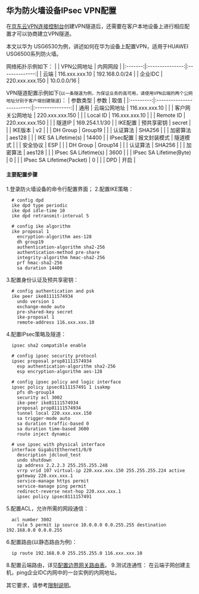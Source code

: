 ## 华为防火墙设备IPsec VPN配置
在[京东云VPN连接控制台](https://cns-console.jdcloud.com/host/vpnConnection/list)创建VPN隧道后，还需要在客户本地设备上进行相应配置才可以协商建立VPN隧道。

本文以华为 USG6530为例，讲述如何在华为设备上配置VPN，适用于HUAWEI USG6500系列防火墙。

网络拓扑示例如下：
|         |   VPN公网地址   |    内网网段    |
|:-------:|:---------------:|:--------------:|
|  云端   | 116.xxx.xxx.10  | 192.168.0.0/24 |
| 企业IDC | 220.xxx.xxx.150 |  10.0.0.0/16   |

VPN隧道配置示例如下(``以一条隧道为例，为保证业务的高可用，请使用VPN云端的两个公网地址分别于客户端创建隧道``)：
| 参数类型  |           参数            |      取值       |
|:---------:|:-------------------------:|:---------------:|
|   通用    |       云端公网地址        | 116.xxx.xxx.10  |
|           |     客户网关公网地址      | 220.xxx.xxx.150 |
|           |         Local ID          | 116.xxx.xxx.10  |
|           |         Remote ID         | 220.xxx.xxx.150 |
|           |          隧道IP           | 169.254.1.1/30  |
|  IKE配置  |        预共享密钥         |     secret      |
|           |          IKE版本          |       v2        |
|           |         DH Group          |     Group19     |
|           |         认证算法          |     SHA256      |
|           |         加密算法          |     aes128      |
|           |    IKE SA Lifetime(s)     |      14400      |
| IPsec配置 |       报文封装模式        |    隧道模式     |
|           |         安全协议          |       ESP       |
|           |         DH Group          |     Group14     |
|           |         认证算法          |     SHA256      |
|           |         加密算法          |     aes128      |
|           |   IPsec SA Lifetime(s)    |      3600       |
|           |  IPsec SA Lifetime(Byte)  |        0        |
|           | IPsec SA Lifetime(Packet) |        0        |
|           |            DPD            |      开启       |

#### 主要配置步骤
1.登录防火墙设备的命令行配置界面；
2.配置IKE策略：
```
  # config dpd
  ike dpd type periodic
  ike dpd idle-time 10
  ike dpd retransmit-interval 5

  # config ike algorithm
  ike proposal 1
    encryption-algorithm aes-128
    dh group19
    authentication-algorithm sha2-256
    authentication-method pre-share
    integrity-algorithm hmac-sha2-256
    prf hmac-sha2-256
    sa duration 14400
```
3.配置身份认证及预共享密钥：
```
  # config authentication and psk
  ike peer ike81111574934
    undo version 1
    exchange-mode auto
    pre-shared-key secret
    ike-proposal 1
    remote-address 116.xxx.xxx.10
```
4.配置IPsec策略及隧道：
```
  ipsec sha2 compatible enable

  # config ipsec security protocol
  ipsec proposal prop81111574934
    esp authentication-algorithm sha2-256
    esp encryption-algorithm aes-128

  # config ipsec policy and logic interface
  ipsec policy ipsec8111157491 1 isakmp
    pfs dh-group14
    security acl 3002
    ike-peer ike81111574934
    proposal prop81111574934
    tunnel local 220.xxx.xxx.150
    sa trigger-mode auto
    sa duration traffic-based 0
    sa duration time-based 3600
    route inject dynamic

  # use ipsec with physical interface
  interface GigabitEthernet1/0/0
    description jdcloud_test
    undo shutdown
    ip address 2.2.2.3 255.255.255.248
    vrrp vrid 107 virtual-ip 220.xxx.xxx.150 255.255.255.224 active
    gateway 220.xxx.xxx.1
    service-manage https permit
    service-manage ping permit
    redirect-reverse next-hop 220.xxx.xxx.1
    ipsec policy ipsec8111157491
```
5.配置ACL，允许所需的网段通信：
```
  acl number 3002
    rule 5 permit ip source 10.0.0.0 0.0.255.255 destination 192.168.0.0 0.0.0.255
```
6.配置路由(以静态路由为例)：
```
  ip route 192.168.0.0 255.255.255.0 116.xxx.xxx.10
```
8.配置云端路由，详见[配置边界网关路由表](../../Operation-Guide/Route-Management/Border-Gateway-Route-Configuration.md)。
9.测试连通性：
在云端子网创建主机，ping企业IDC内网中的一台实例的内网地址。

其它要求，请参考[限制说明](../../Introduction/Restrictions.md)。
